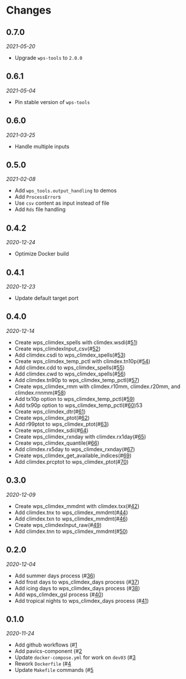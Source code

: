 # Changes

## 0.7.0
*2021-05-20*

* Upgrade `wps-tools` to `2.0.0`

## 0.6.1
*2021-05-04*

* Pin stable version of `wps-tools`

## 0.6.0
*2021-03-25*

* Handle multiple inputs

## 0.5.0
*2021-02-08*

* Add `wps_tools.output_handling` to demos
* Add `ProcessError`s
* Use `csv` content as input instead of file
* Add `Rds` file handling

## 0.4.2
*2020-12-24*

* Optimize Docker build

## 0.4.1
*2020-12-23*

* Update default target port

## 0.4.0
*2020-12-14*

* Create wps_climdex_spells with climdex.wsdi(#[51](https://github.com/pacificclimate/quail/pull/51))
* Create wps_climdexInput_csv(#[52](https://github.com/pacificclimate/quail/pull/52))
* Add climdex.csdi to wps_climdex_spells(#[53](https://github.com/pacificclimate/quail/pull/53))
* Create wps_climdex_temp_pctl with climdex.tn10p(#[54](https://github.com/pacificclimate/quail/pull/54))
* Add climdex.cdd to wps_climdex_spells(#[55](https://github.com/pacificclimate/quail/pull/55))
* Add climdex.cwd to wps_climdex_spells(#[56](https://github.com/pacificclimate/quail/pull/56))
* Add climdex.tn90p to wps_climdex_temp_pctl(#[57](https://github.com/pacificclimate/quail/pull/57))
* Create wps_climdex_rmm with climdex.r10mm, climdex.r20mm, and climdex.rnnmm(#[58](https://github.com/pacificclimate/quail/pull/58))
* Add tx10p option to wps_climdex_temp_pctl(#[59](https://github.com/pacificclimate/quail/pull/59))
* Add tx90p option to wps_climdex_temp_pctl(#[60](https://github.com/pacificclimate/quail/pull/60))53
* Create wps_climdex_dtr(#[61](https://github.com/pacificclimate/quail/pull/61))
* Create wps_climdex_ptot(#[62](https://github.com/pacificclimate/quail/pull/62))
* Add r99ptot to wps_climdex_ptot(#[63](https://github.com/pacificclimate/quail/pull/63))
* Create wps_climdex_sdii(#[64](https://github.com/pacificclimate/quail/pull/64))
* Create wps_climdex_rxnday with climdex.rx1day(#[65](https://github.com/pacificclimate/quail/pull/65))
* Create wps_climdex_quantile(#[66](https://github.com/pacificclimate/quail/pull/66))
* Add climdex.rx5day to wps_climdex_rxnday(#[67](https://github.com/pacificclimate/quail/pull/67))
* Create wps_climdex_get_available_indices(#[69](https://github.com/pacificclimate/quail/pull/69))
* Add climdex.prcptot to wps_climdex_ptot(#[70](https://github.com/pacificclimate/quail/pull/70))

## 0.3.0
*2020-12-09*

* Create wps_climdex_mmdmt with climdex.txx(#[42](https://github.com/pacificclimate/quail/pull/42))
* Add climdex.tnx to wps_climdex_mmdmt(#[44](https://github.com/pacificclimate/quail/pull/44))
* Add climdex.txn to wps_climdex_mmdmt(#[46](https://github.com/pacificclimate/quail/pull/46))
* Create wps_climdexInput_raw(#[49](https://github.com/pacificclimate/quail/pull/49))
* Add climdex.tnn to wps_climdex_mmdmt(#[50](https://github.com/pacificclimate/quail/pull/50))

## 0.2.0
*2020-12-04*

* Add summer days process (#[36](https://github.com/pacificclimate/quail/pull/36))
* Add frost days to wps_climdex_days process (#[37](https://github.com/pacificclimate/quail/pull/37))
* Add icing days to wps_climdex_days process (#[38](https://github.com/pacificclimate/quail/pull/38))
* Add wps_climdex_gsl process (#[40](https://github.com/pacificclimate/quail/pull/40))
* Add tropical nights to wps_climdex_days process (#[41](https://github.com/pacificclimate/quail/pull/41))

## 0.1.0
*2020-11-24*

* Add github workflows (#[1](https://github.com/pacificclimate/quail/pull/1)
* Add pavics-component (#[2](https://github.com/pacificclimate/quail/pull/2)
* Update ``docker-compose.yml`` for work on ``dev03`` (#[3](https://github.com/pacificclimate/quail/pull/3)
* Rework ``Dockerfile`` (#[4](https://github.com/pacificclimate/quail/pull/4)
* Update ``Makefile`` commands (#[5](https://github.com/pacificclimate/quail/pull/5)
